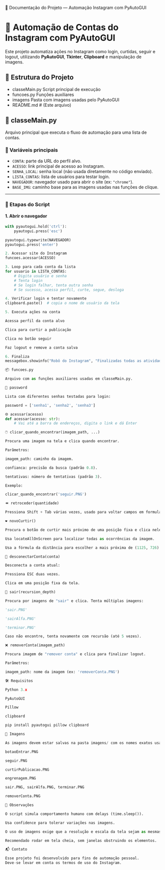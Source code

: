 📘 Documentação do Projeto — Automação Instagram com PyAutoGUI
# 🤖 Automação de Contas do Instagram com PyAutoGUI

Este projeto automatiza ações no Instagram como login, curtidas, seguir e logout, utilizando **PyAutoGUI**, **Tkinter**, **Clipboard** e manipulação de imagens.


 ## 📁 Estrutura do Projeto 
 - classeMain.py  Script principal de execução
 - funcoes.py  Funções auxiliares
 - imagens Pasta com imagens usadas pelo PyAutoGUI
 - README.md # (Este arquivo)  

## 📌 classeMain.py

Arquivo principal que executa o fluxo de automação para uma lista de contas.

### 🔧 Variáveis principais

- `CONTA`: parte da URL do perfil alvo.
- `ACESSO`: link principal de acesso ao Instagram.
- `SENHA_LOCAL`: senha local (não usada diretamente no código enviado).
- `LISTA_CONTAS`: lista de usuários para testar login.
- `NAVEGADOR`: navegador usado para abrir o site (ex: `"chrome"`).
- `BASE_IMG`: caminho base para as imagens usadas nas funções de clique.

---

### 🚀 Etapas do Script

#### 1. **Abrir o navegador**

```python
with pyautogui.hold('ctrl'):
    pyautogui.press('esc')

pyautogui.typewrite(NAVEGADOR)
pyautogui.press('enter')

2. Acessar site do Instagram
funcoes.acessar(ACESSO)

3. Loop para cada conta da lista
for usuario in LISTA_CONTAS:
    # Digita usuário e senha
    # Tenta login
    # Se login falhar, tenta outra senha
    # Se sucesso, acessa perfil, curte, segue, desloga

4. Verificar login e tentar novamente
clipboard.paste()  # copia o nome de usuário da tela

5. Executa ações na conta

Acessa perfil da conta alvo

Clica para curtir a publicação

Clica no botão seguir

Faz logout e remove a conta salva

6. Finaliza
messagebox.showinfo("Robô do Instagram", "Finalizadas todas as atividades.")

📦 funcoes.py

Arquivo com as funções auxiliares usadas em classeMain.py.

🔐 password

Lista com diferentes senhas testadas para login:

password = ['senha1', 'senha2', 'senha3']

🌐 acessar(acesso)
def acessar(acesso: str):
    # Vai até a barra de endereços, digita o link e dá Enter

🖱️ clicar_quando_encontrar(imagem_path, ...)

Procura uma imagem na tela e clica quando encontrar.

Parâmetros:

imagem_path: caminho da imagem.

confianca: precisão da busca (padrão 0.8).

tentativas: número de tentativas (padrão 3).

Exemplo:

clicar_quando_encontrar('seguir.PNG')

⏪ retroceder(quantidade)

Pressiona Shift + Tab várias vezes, usado para voltar campos em formulários.

❤️ novoCurtir()

Procura o botão de curtir mais próximo de uma posição fixa e clica nele.

Usa locateAllOnScreen para localizar todas as ocorrências da imagem.

Usa a fórmula da distância para escolher a mais próxima de (1125, 726).

🔌 desconectarConta(conta)

Desconecta a conta atual:

Pressiona ESC duas vezes.

Clica em uma posição fixa da tela.

🚪 sair(recursion_depth)

Procura por imagens de "sair" e clica. Tenta múltiplas imagens:

'sair.PNG'

'sairAlfa.PNG'

'terminar.PNG'

Caso não encontre, tenta novamente com recursão (até 5 vezes).

❌ removerConta(imagem_path)

Procura imagem de "remover conta" e clica para finalizar logout.

Parâmetros:

imagem_path: nome da imagem (ex: 'removerConta.PNG')

🛠️ Requisitos

Python 3.x

PyAutoGUI

Pillow

clipboard

pip install pyautogui pillow clipboard

📸 Imagens

As imagens devem estar salvas na pasta imagens/ com os nomes exatos usados no código:

botaoEntrar.PNG

seguir.PNG

curtirPublicacao.PNG

engrenagem.PNG

sair.PNG, sairAlfa.PNG, terminar.PNG

removerConta.PNG

🧠 Observações

O script simula comportamento humano com delays (time.sleep()).

Usa confidence para tolerar variações nas imagens.

O uso de imagens exige que a resolução e escala da tela sejam as mesmas da captura original.

Recomendado rodar em tela cheia, sem janelas obstruindo os elementos.

📬 Contato

Esse projeto foi desenvolvido para fins de automação pessoal.
Deve-se levar em conta os termos de uso do Instagram.
